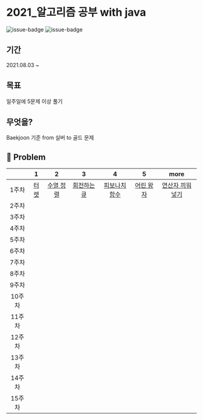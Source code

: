 # 2021_알고리즘 공부 with java

![issue-badge](https://img.shields.io/badge/tools-Eclipse-blueviolet) ![issue-badge](https://img.shields.io/badge/Language-Java-green)



## 기간 

2021.08.03 ~



## 목표 

일주일에 5문제 이상 풀기



## 무엇을? 

Baekjoon 기준 from 실버 to 골드 문제



## 📗 Problem

|        |                      1                       |                         2                         |                          3                          |                           4                           |                         5                         |                           more                           |
| :----: | :------------------------------------------: | :-----------------------------------------------: | :-------------------------------------------------: | :---------------------------------------------------: | :-----------------------------------------------: | :------------------------------------------------------: |
| 1주차  | [터렛](https://www.acmicpc.net/problem/1002) | [수열 정렬](https://www.acmicpc.net/problem/1015) | [회전하는 큐](https://www.acmicpc.net/problem/1021) | [피보나치 함수](https://www.acmicpc.net/problem/1003) | [어린 왕자](https://www.acmicpc.net/problem/1004) | [연산자 끼워넣기](https://www.acmicpc.net/problem/14888) |
| 2주차  |                                              |                                                   |                                                     |                                                       |                                                   |                                                          |
| 3주차  |                                              |                                                   |                                                     |                                                       |                                                   |                                                          |
| 4주차  |                                              |                                                   |                                                     |                                                       |                                                   |                                                          |
| 5주차  |                                              |                                                   |                                                     |                                                       |                                                   |                                                          |
| 6주차  |                                              |                                                   |                                                     |                                                       |                                                   |                                                          |
| 7주차  |                                              |                                                   |                                                     |                                                       |                                                   |                                                          |
| 8주차  |                                              |                                                   |                                                     |                                                       |                                                   |                                                          |
| 9주차  |                                              |                                                   |                                                     |                                                       |                                                   |                                                          |
| 10주차 |                                              |                                                   |                                                     |                                                       |                                                   |                                                          |
| 11주차 |                                              |                                                   |                                                     |                                                       |                                                   |                                                          |
| 12주차 |                                              |                                                   |                                                     |                                                       |                                                   |                                                          |
| 13주차 |                                              |                                                   |                                                     |                                                       |                                                   |                                                          |
| 14주차 |                                              |                                                   |                                                     |                                                       |                                                   |                                                          |
| 15주차 |                                              |                                                   |                                                     |                                                       |                                                   |                                                          |
